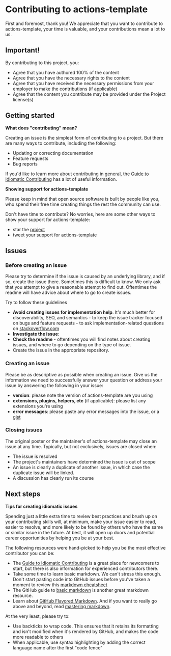 # Contributing to actions-template

First and foremost, thank you! We appreciate that you want to contribute to actions-template, your time is valuable, and your contributions mean a lot to us.

## Important!

By contributing to this project, you:

* Agree that you have authored 100% of the content
* Agree that you have the necessary rights to the content
* Agree that you have received the necessary permissions from your employer to make the contributions (if applicable)
* Agree that the content you contribute may be provided under the Project license(s)

## Getting started

**What does "contributing" mean?**

Creating an issue is the simplest form of contributing to a project. But there are many ways to contribute, including the following:

- Updating or correcting documentation
- Feature requests
- Bug reports

If you'd like to learn more about contributing in general, the [Guide to Idiomatic Contributing](https://github.com/jonschlinkert/idiomatic-contributing) has a lot of useful information.

**Showing support for actions-template**

Please keep in mind that open source software is built by people like you, who spend their free time creating things the rest the community can use.

Don't have time to contribute? No worries, here are some other ways to show your support for actions-template:

- star the [project](https://github.com/transparent/actions-template)
- tweet your support for actions-template

## Issues

### Before creating an issue

Please try to determine if the issue is caused by an underlying library, and if so, create the issue there. Sometimes this is difficult to know. We only ask that you attempt to give a reasonable attempt to find out. Oftentimes the readme will have advice about where to go to create issues.

Try to follow these guidelines

- **Avoid creating issues for implementation help**. It's much better for discoverability, SEO, and semantics - to keep the issue tracker focused on bugs and feature requests - to ask implementation-related questions on [stackoverflow.com][so]
- **Investigate the issue**:
- **Check the readme** - oftentimes you will find notes about creating issues, and where to go depending on the type of issue.
- Create the issue in the appropriate repository.

### Creating an issue

Please be as descriptive as possible when creating an issue. Give us the information we need to successfully answer your question or address your issue by answering the following in your issue:

- **version**: please note the version of actions-template are you using
- **extensions, plugins, helpers, etc** (if applicable): please list any extensions you're using
- **error messages**: please paste any error messages into the issue, or a [gist](https://gist.github.com/)

### Closing issues

The original poster or the maintainer's of actions-template may close an issue at any time. Typically, but not exclusively, issues are closed when:

- The issue is resolved
- The project's maintainers have determined the issue is out of scope
- An issue is clearly a duplicate of another issue, in which case the duplicate issue will be linked.
- A discussion has clearly run its course


## Next steps

**Tips for creating idiomatic issues**

Spending just a little extra time to review best practices and brush up on your contributing skills will, at minimum, make your issue easier to read, easier to resolve, and more likely to be found by others who have the same or similar issue in the future. At best, it will open up doors and potential career opportunities by helping you be at your best.

The following resources were hand-picked to help you be the most effective contributor you can be:

- The [Guide to Idiomatic Contributing](https://github.com/jonschlinkert/idiomatic-contributing) is a great place for newcomers to start, but there is also information for experienced contributors there.
- Take some time to learn basic markdown. We can't stress this enough. Don't start pasting code into GitHub issues before you've taken a moment to review this [markdown cheatsheet](https://gist.github.com/jonschlinkert/5854601)
- The GitHub guide to [basic markdown](https://help.github.com/articles/markdown-basics/) is another great markdown resource.
- Learn about [GitHub Flavored Markdown](https://help.github.com/articles/github-flavored-markdown/). And if you want to really go above and beyond, read [mastering markdown](https://guides.github.com/features/mastering-markdown/).

At the very least, please try to:

- Use backticks to wrap code. This ensures that it retains its formatting and isn't modified when it's rendered by GitHub, and makes the code more readable to others
- When applicable, use syntax highlighting by adding the correct language name after the first "code fence"


[so]: http://stackoverflow.com/questions/tagged/actions-template
